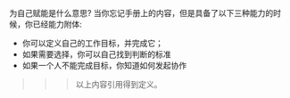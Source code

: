 为自己赋能是什么意思?
当你忘记手册上的内容，但是具备了以下三种能力的时候，你已经能力附体:
- 你可以定义自己的工作目标，并完成它；
- 如果需要选择，你可以自己找到判断的标准
- 如果一个人不能完成目标，你知道如何发起协作





> > > 以上内容引用得到定义。